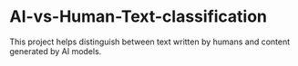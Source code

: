 # AI-vs-Human-Text-classification
This project helps distinguish between text written by humans and content generated by AI models.
